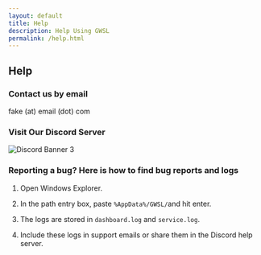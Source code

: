 ```yaml
---
layout: default
title: Help
description: Help Using GWSL
permalink: /help.html
---
```


## Help

### Contact us by email

fake (at) email (dot) com

### Visit Our Discord Server

![Discord Banner 3](https://discord.com/api/guilds/618185330289541130/widget.png?style=banner3)

### Reporting a bug? Here is how to find bug reports and logs

1.  Open Windows Explorer.

2.  In the path entry box, paste ```%AppData%/GWSL/```and hit enter.

3.  The logs are stored in ```dashboard.log``` and ```service.log```.

4.  Include these logs in support emails or share them in the Discord help server.


